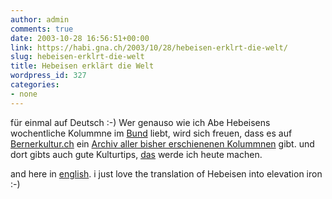 ```yaml
---
author: admin
comments: true
date: 2003-10-28 16:56:51+00:00
link: https://habi.gna.ch/2003/10/28/hebeisen-erklrt-die-welt/
slug: hebeisen-erklrt-die-welt
title: Hebeisen erklärt die Welt
wordpress_id: 327
categories:
- none
---
```


für einmal auf Deutsch :-)
Wer genauso wie ich Abe Hebeisens wochentliche Kolummne im [Bund](http://www.bund.ch/) liebt, wird sich freuen, dass es auf [Bernerkultur.ch](http://www.bernerkultur.ch/) ein [Archiv aller bisher erschienenen Kolummnen](http://bernerkultur.ch/default.asp?module=ane) gibt.
und dort gibts auch gute Kulturtips, [das](http://www.bernerkino.ch/default.asp?module=artikel&Inc=eBund_20031022_196060.HTML) werde ich heute machen.

and here in [english](http://babelfish.altavista.com/). i just love the translation of Hebeisen into elevation iron :-)
